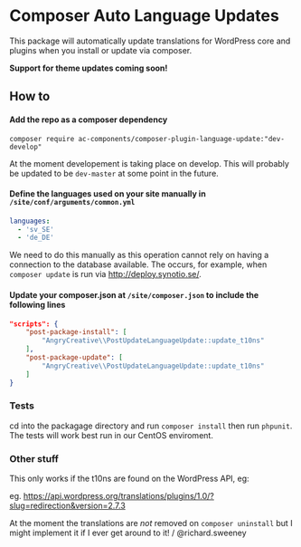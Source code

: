 # Composer Auto Language Updates

This package will automatically update translations for WordPress core and  plugins when you install or update via composer.

**Support for theme updates coming soon!**

## How to

#### Add the repo as a composer dependency

`composer require ac-components/composer-plugin-language-update:"dev-develop"`

At the moment developement is taking place on develop. This will probably be updated to be `dev-master` at some point in the future.

#### Define the languages used on your site manually in `/site/conf/arguments/common.yml`

```yaml
languages:
  - 'sv_SE'
  - 'de_DE'
``` 
We need to do this manually as this operation cannot rely on having a connection to the database available. The occurs, for example, when `composer update` is run via http://deploy.synotio.se/.

#### Update your composer.json at `/site/composer.json` to include the following lines

```json
"scripts": {
    "post-package-install": [
        "AngryCreative\\PostUpdateLanguageUpdate::update_t10ns"
    ],
    "post-package-update": [
        "AngryCreative\\PostUpdateLanguageUpdate::update_t10ns"
    ]
}
```

### Tests

cd into the packagage directory and run `composer install` then run `phpunit`. The tests will work best run in our CentOS enviroment.

### Other stuff

This only works if the t10ns are found on the WordPress API, eg:

eg. https://api.wordpress.org/translations/plugins/1.0/?slug=redirection&version=2.7.3

At the moment the translations are _not_ removed on `composer uninstall` but I might implement it if I ever get around to it! / @richard.sweeney
